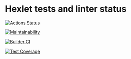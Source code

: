 # Hexlet tests and linter status

[![Actions Status](https://github.com/ElenaNek/frontend-project-46/workflows/hexlet-check/badge.svg)](https://github.com/ElenaNek/frontend-project-46/actions)

[![Maintainability](https://api.codeclimate.com/v1/badges/770517411395492883b9/maintainability)](https://codeclimate.com/github/ElenaNek/frontend-project-46/maintainability)

[![Builder CI](https://github.com/ElenaNek/frontend-project-46/actions/workflows/jest.yml/badge.svg)](https://github.com/ElenaNek/frontend-project-46/actions/workflows/jest.yml)

[![Test Coverage](https://api.codeclimate.com/v1/badges/770517411395492883b9/test_coverage)](https://codeclimate.com/github/ElenaNek/frontend-project-46/test_coverage)
